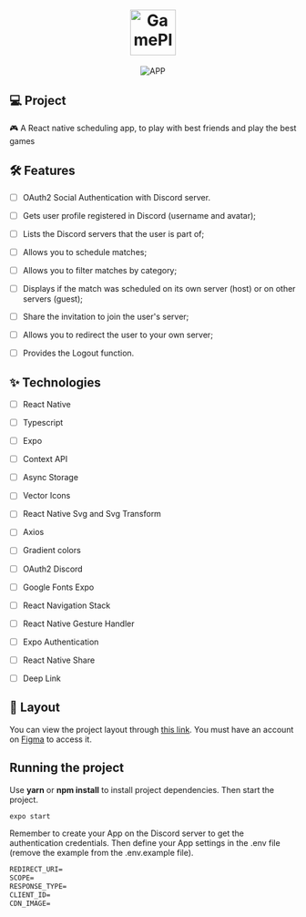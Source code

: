<h1 align="center">
  <img alt="GamePlay" height="80" title="" src="https://i.imgur.com/58z2P7J.png" />
</h1>

<p align="center">

 <img src="https://i.imgur.com/8LelREQ.png" alt="APP"/>
</p>



## 💻 Project
🎮 A React native scheduling app, to play with best friends and play the best games

## :hammer_and_wrench: Features

- [ ] OAuth2 Social Authentication with Discord server.
- [ ] Gets user profile registered in Discord (username and avatar);
- [ ] Lists the Discord servers that the user is part of;
- [ ] Allows you to schedule matches;
- [ ] Allows you to filter matches by category;
- [ ] Displays if the match was scheduled on its own server (host) or on other servers (guest);
- [ ] Share the invitation to join the user's server;
- [ ] Allows you to redirect the user to your own server;
- [ ] Provides the Logout function.


## ✨ Technologies

- [ ] React Native
- [ ] Typescript
- [ ] Expo
- [ ] Context API
- [ ] Async Storage
- [ ] Vector Icons
- [ ] React Native Svg and Svg Transform
- [ ] Axios
- [ ] Gradient colors
- [ ] OAuth2 Discord
- [ ] Google Fonts Expo
- [ ] React Navigation Stack
- [ ] React Native Gesture Handler
- [ ] Expo Authentication
- [ ] React Native Share
- [ ] Deep Link


## 🔖 Layout

You can view the project layout through [this link](https://www.figma.com/file/0kv33XYjvOgvKGKHBaiR07/GamePlay-NLW-Together?node-id=58913%3A83). You must have an account on [Figma](http://figma.com/) to access it.


## Running the project

Use **yarn** or **npm install** to install project dependencies.
Then start the project.

```cl
expo start
```

Remember to create your App on the Discord server to get the authentication credentials. Then define your App settings in the .env file (remove the example from the .env.example file).
 
 ```cl
REDIRECT_URI=
SCOPE=
RESPONSE_TYPE=
CLIENT_ID=
CDN_IMAGE=
```



